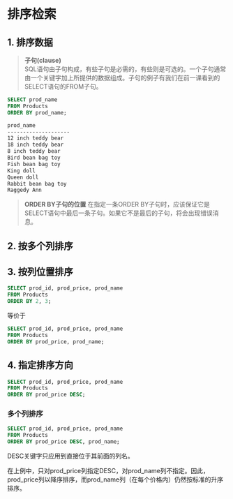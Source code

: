 # 排序检索

## 1. 排序数据

>**子句(clause)**<br>
SQL语句由子句构成，有些子句是必需的，有些则是可选的。一个子句通常由一个关键字加上所提供的数据组成。子句的例子有我们在前一课看到的SELECT语句的FROM子句。

```sql
SELECT prod_name
FROM Products
ORDER BY prod_name;
```

```txt
prod_name
--------------------
12 inch teddy bear
18 inch teddy bear
8 inch teddy bear
Bird bean bag toy
Fish bean bag toy
King doll
Queen doll
Rabbit bean bag toy
Raggedy Ann
```

>**ORDER BY子句的位置**
在指定一条ORDER BY子句时，应该保证它是SELECT语句中最后一条子句。如果它不是最后的子句，将会出现错误消息。

## 2. 按多个列排序

## 3. 按列位置排序

```sql
SELECT prod_id, prod_price, prod_name
FROM Products
ORDER BY 2, 3;
```

等价于

```sql
SELECT prod_id, prod_price, prod_name
FROM Products
ORDER BY prod_price, prod_name;
```

## 4. 指定排序方向

```sql
SELECT prod_id, prod_price, prod_name
FROM Products
ORDER BY prod_price DESC;
```

### 多个列排序

```sql
SELECT prod_id, prod_price, prod_name
FROM Products
ORDER BY prod_price DESC, prod_name;
```

DESC关键字只应用到直接位于其前面的列名。

在上例中，只对prod_price列指定DESC，对prod_name列不指定。因此，prod_price列以降序排序，而prod_name列（在每个价格内）仍然按标准的升序排序。
